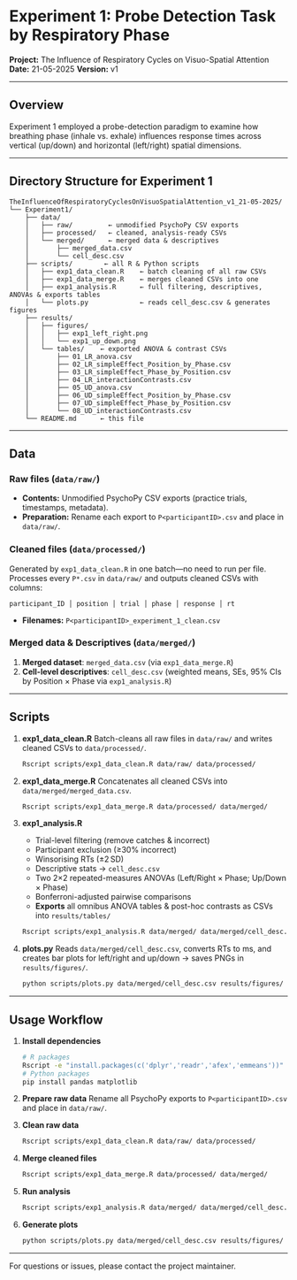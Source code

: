 # Experiment 1: Probe Detection Task by Respiratory Phase

**Project:** The Influence of Respiratory Cycles on Visuo-Spatial Attention
**Date:** 21-05-2025
**Version:** v1

---

## Overview

Experiment 1 employed a probe-detection paradigm to examine how breathing phase (inhale vs. exhale) influences response times across vertical (up/down) and horizontal (left/right) spatial dimensions.

---

## Directory Structure for Experiment 1

```
TheInfluenceOfRespiratoryCyclesOnVisuoSpatialAttention_v1_21-05-2025/
└── Experiment1/
    ├── data/
    │   ├── raw/         ← unmodified PsychoPy CSV exports
    │   ├── processed/   ← cleaned, analysis-ready CSVs
    │   └── merged/      ← merged data & descriptives
    │       ├── merged_data.csv
    │       └── cell_desc.csv
    ├── scripts/        ← all R & Python scripts
    │   ├── exp1_data_clean.R    ← batch cleaning of all raw CSVs
    │   ├── exp1_data_merge.R    ← merges cleaned CSVs into one
    │   ├── exp1_analysis.R      ← full filtering, descriptives, ANOVAs & exports tables
    │   └── plots.py             ← reads cell_desc.csv & generates figures
    ├── results/
    │   ├── figures/
    │   │   ├── exp1_left_right.png
    │   │   └── exp1_up_down.png
    │   └── tables/    ← exported ANOVA & contrast CSVs
    │       ├── 01_LR_anova.csv
    │       ├── 02_LR_simpleEffect_Position_by_Phase.csv
    │       ├── 03_LR_simpleEffect_Phase_by_Position.csv
    │       ├── 04_LR_interactionContrasts.csv
    │       ├── 05_UD_anova.csv
    │       ├── 06_UD_simpleEffect_Position_by_Phase.csv
    │       ├── 07_UD_simpleEffect_Phase_by_Position.csv
    │       └── 08_UD_interactionContrasts.csv
    └── README.md      ← this file
```

---

## Data

### Raw files (`data/raw/`)

* **Contents:** Unmodified PsychoPy CSV exports (practice trials, timestamps, metadata).
* **Preparation:** Rename each export to `P<participantID>.csv` and place in `data/raw/`.

### Cleaned files (`data/processed/`)

Generated by `exp1_data_clean.R` in one batch—no need to run per file. Processes every `P*.csv` in `data/raw/` and outputs cleaned CSVs with columns:

```
participant_ID │ position │ trial │ phase │ response │ rt
```

* **Filenames:** `P<participantID>_experiment_1_clean.csv`

### Merged data & Descriptives (`data/merged/`)

1. **Merged dataset**: `merged_data.csv` (via `exp1_data_merge.R`)
2. **Cell-level descriptives**: `cell_desc.csv` (weighted means, SEs, 95% CIs by Position × Phase via `exp1_analysis.R`)

---

## Scripts

1. **exp1\_data\_clean.R**
   Batch-cleans all raw files in `data/raw/` and writes cleaned CSVs to `data/processed/`.

   ```bash
   Rscript scripts/exp1_data_clean.R data/raw/ data/processed/
   ```

2. **exp1\_data\_merge.R**
   Concatenates all cleaned CSVs into `data/merged/merged_data.csv`.

   ```bash
   Rscript scripts/exp1_data_merge.R data/processed/ data/merged/
   ```

3. **exp1\_analysis.R**

   * Trial-level filtering (remove catches & incorrect)
   * Participant exclusion (≥30% incorrect)
   * Winsorising RTs (±2 SD)
   * Descriptive stats → `cell_desc.csv`
   * Two 2×2 repeated-measures ANOVAs (Left/Right × Phase; Up/Down × Phase)
   * Bonferroni-adjusted pairwise comparisons
   * **Exports** all omnibus ANOVA tables & post-hoc contrasts as CSVs into `results/tables/`

   ```bash
   Rscript scripts/exp1_analysis.R data/merged/ data/merged/cell_desc.csv
   ```

4. **plots.py**
   Reads `data/merged/cell_desc.csv`, converts RTs to ms, and creates bar plots for left/right and up/down → saves PNGs in `results/figures/`.

   ```bash
   python scripts/plots.py data/merged/cell_desc.csv results/figures/
   ```

---

## Usage Workflow

1. **Install dependencies**

   ```bash
   # R packages
   Rscript -e "install.packages(c('dplyr','readr','afex','emmeans'))"
   # Python packages
   pip install pandas matplotlib
   ```

2. **Prepare raw data**
   Rename all PsychoPy exports to `P<participantID>.csv` and place in `data/raw/`.

3. **Clean raw data**

   ```bash
   Rscript scripts/exp1_data_clean.R data/raw/ data/processed/
   ```

4. **Merge cleaned files**

   ```bash
   Rscript scripts/exp1_data_merge.R data/processed/ data/merged/
   ```

5. **Run analysis**

   ```bash
   Rscript scripts/exp1_analysis.R data/merged/ data/merged/cell_desc.csv
   ```

6. **Generate plots**

   ```bash
   python scripts/plots.py data/merged/cell_desc.csv results/figures/
   ```

---

For questions or issues, please contact the project maintainer.
